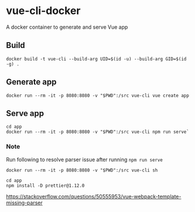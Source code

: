 # vue-cli-docker
A docker container to generate and serve Vue app

## Build
`docker build -t vue-cli --build-arg UID=$(id -u) --build-arg GID=$(id -g) .`

## Generate app
`docker run --rm -it -p 8080:8080 -v "$PWD":/src vue-cli vue create app`

## Serve app
```
cd app
docker run --rm -it -p 8080:8080 -v "$PWD":/src vue-cli npm run serve`
```

### Note
Run following to resolve parser issue after running `npm run serve`

`docker run --rm -it -p 8080:8080 -v "$PWD":/src vue-cli sh`
```
cd app
npm install -D prettier@1.12.0
```
https://stackoverflow.com/questions/50555953/vue-webpack-template-missing-parser
